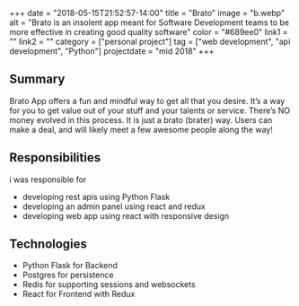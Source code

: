 +++
date = "2018-05-15T21:52:57-14:00"
title = "Brato"
image = "b.webp"
alt = "Brato is an insolent app meant for Software Development teams to be more effective in creating good quality software"
color = "#689ee0"
link1 = ""
link2 = ""
category = ["personal project"]
tag = ["web development", "api development", "Python"]
projectdate = "mid 2018"
+++

## Summary

Brato App offers a fun and mindful way to get all that you desire. It’s a way for you to get value out of your stuff and your talents or service. There’s NO money evolved in this process. It is just a brato (brater) way. Users can make a deal, and will likely meet a few awesome people along the way!

## Responsibilities

i was responsible for

- developing rest apis using Python Flask
- developing an admin panel using react and redux
- developing web app using react with responsive design

## Technologies
- Python Flask for Backend
- Postgres for persistence
- Redis for supporting sessions and websockets
- React for Frontend with Redux
